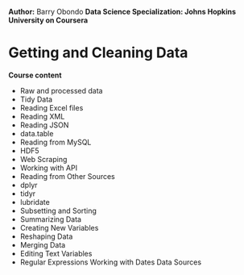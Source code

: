 
**Author:** Barry Obondo
**Data Science Specialization: Johns Hopkins University on Coursera**
# Getting and Cleaning Data

**Course content**
* Raw and processed data
* Tidy Data
* Reading Excel files
* Reading XML
* Reading JSON
* data.table
* Reading from MySQL
* HDF5
* Web Scraping
* Working with API
* Reading from Other Sources
* dplyr
* tidyr
* lubridate
* Subsetting and Sorting
* Summarizing Data
* Creating New Variables
* Reshaping Data
* Merging Data
* Editing Text Variables
* Regular Expressions
Working with Dates
Data Sources
